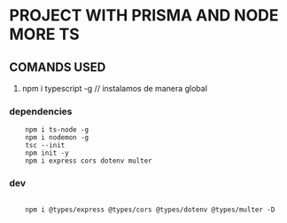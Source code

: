 # PROJECT WITH PRISMA AND NODE MORE TS

## COMANDS USED

1. npm i typescript -g  // instalamos de manera global


### dependencies
```
    npm i ts-node -g
    npm i nodemon -g
    tsc --init
    npm init -y
    npm i express cors dotenv multer

```
### dev 
```

    npm i @types/express @types/cors @types/dotenv @types/multer -D

```

